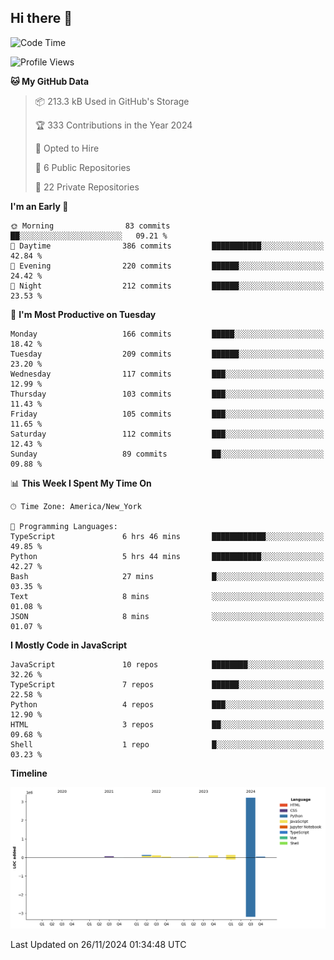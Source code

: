 ## Hi there 👋

<!--START_SECTION:waka-->
![Code Time](http://img.shields.io/badge/Code%20Time-121%20hrs%203%20mins-blue)

![Profile Views](http://img.shields.io/badge/Profile%20Views-0-blue)

**🐱 My GitHub Data** 

> 📦 213.3 kB Used in GitHub's Storage 
 > 
> 🏆 333 Contributions in the Year 2024
 > 
> 💼 Opted to Hire
 > 
> 📜 6 Public Repositories 
 > 
> 🔑 22 Private Repositories 
 > 
**I'm an Early 🐤** 

```text
🌞 Morning                83 commits          ██░░░░░░░░░░░░░░░░░░░░░░░   09.21 % 
🌆 Daytime                386 commits         ███████████░░░░░░░░░░░░░░   42.84 % 
🌃 Evening                220 commits         ██████░░░░░░░░░░░░░░░░░░░   24.42 % 
🌙 Night                  212 commits         ██████░░░░░░░░░░░░░░░░░░░   23.53 % 
```
📅 **I'm Most Productive on Tuesday** 

```text
Monday                   166 commits         █████░░░░░░░░░░░░░░░░░░░░   18.42 % 
Tuesday                  209 commits         ██████░░░░░░░░░░░░░░░░░░░   23.20 % 
Wednesday                117 commits         ███░░░░░░░░░░░░░░░░░░░░░░   12.99 % 
Thursday                 103 commits         ███░░░░░░░░░░░░░░░░░░░░░░   11.43 % 
Friday                   105 commits         ███░░░░░░░░░░░░░░░░░░░░░░   11.65 % 
Saturday                 112 commits         ███░░░░░░░░░░░░░░░░░░░░░░   12.43 % 
Sunday                   89 commits          ██░░░░░░░░░░░░░░░░░░░░░░░   09.88 % 
```


📊 **This Week I Spent My Time On** 

```text
🕑︎ Time Zone: America/New_York

💬 Programming Languages: 
TypeScript               6 hrs 46 mins       ████████████░░░░░░░░░░░░░   49.85 % 
Python                   5 hrs 44 mins       ███████████░░░░░░░░░░░░░░   42.27 % 
Bash                     27 mins             █░░░░░░░░░░░░░░░░░░░░░░░░   03.35 % 
Text                     8 mins              ░░░░░░░░░░░░░░░░░░░░░░░░░   01.08 % 
JSON                     8 mins              ░░░░░░░░░░░░░░░░░░░░░░░░░   01.07 % 
```

**I Mostly Code in JavaScript** 

```text
JavaScript               10 repos            ████████░░░░░░░░░░░░░░░░░   32.26 % 
TypeScript               7 repos             ██████░░░░░░░░░░░░░░░░░░░   22.58 % 
Python                   4 repos             ███░░░░░░░░░░░░░░░░░░░░░░   12.90 % 
HTML                     3 repos             ██░░░░░░░░░░░░░░░░░░░░░░░   09.68 % 
Shell                    1 repo              █░░░░░░░░░░░░░░░░░░░░░░░░   03.23 % 
```



**Timeline**

![Lines of Code chart](https://raw.githubusercontent.com/dikshithvishnu/dikshithvishnu/main/assets/bar_graph.png)


 Last Updated on 26/11/2024 01:34:48 UTC
<!--END_SECTION:waka-->
